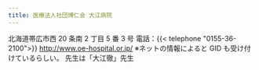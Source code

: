 ```yaml
---
title: 医療法人社団博仁会 大江病院
---
```


北海道帯広市西 20 条南 2 丁目 5 番 3 号
電話：{{< telephone "0155-36-2100">}}
<http://www.oe-hospital.or.jp/>
※ネットの情報によると GID も受け付けているらしい。 先生は「大江徹」先生
